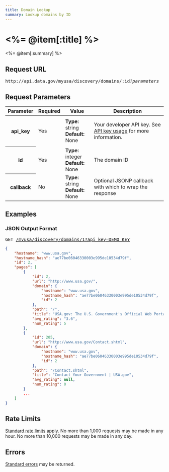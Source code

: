 ```yaml
---
title: Domain Lookup
summary: Lookup domains by ID
---
```


# <%= @item[:title] %>
<%= @item[:summary] %>

## Request URL

<pre>http://api.data.gov/myusa/discovery/domains/:id<em>?parameters</em></pre>

## Request Parameters

<table border="0" cellpadding="0" cellspacing="0" class="doc-parameters">
  <thead>
    <tr>
      <th class="doc-parameters-name" scope="col">Parameter</th>
      <th class="doc-parameters-required" scope="col">Required</th>
      <th class="doc-parameters-value" scope="col">Value</th>
      <th class="doc-parameters-description" scope="col">Description</th>
    </tr>
  </thead>
  <tbody>
    <tr>
      <th class="doc-parameter-name" scope="row">api_key</th>
      <td class="doc-parameter-required">Yes</td>
      <td class="doc-parameter-value">
        <div class="doc-parameter-value-field">
          <strong>Type:</strong> string
        </div>
        <div class="doc-parameter-value-field">
          <strong>Default:</strong> None
        </div>
      </td>
      <td class="doc-parameter-description">
        <p>Your developer API key. See <a href="/doc/api-key">API key usage</a> for more information.</p>
      </td>
    </tr>
    <tr>
      <th class="doc-parameter-name" scope="row">id</th>
      <td class="doc-parameter-required">Yes</td>
      <td class="doc-parameter-value">
        <div class="doc-parameter-value-field">
          <strong>Type:</strong> integer
        </div>
        <div class="doc-parameter-value-field">
          <strong>Default:</strong> None
        </div>
      </td>
      <td class="doc-parameter-description">
        The domain ID
      </td>
    </tr>
    <tr>
      <th class="doc-parameter-name" scope="row">callback</th>
      <td class="doc-parameter-required">No</td>
      <td class="doc-parameter-value">
        <div class="doc-parameter-value-field">
          <strong>Type:</strong> string
        </div>
        <div class="doc-parameter-value-field">
          <strong>Default:</strong> None
        </div>
      </td>
      <td class="doc-parameter-description">
        Optional JSONP callback with which to wrap the response
      </td>
    </tr>
  </tbody>
</table>

## Examples

### JSON Output Format

<pre>GET <a href="/myusa/discovery/domains/1?api_key=DEMO_KEY">/myusa/discovery/domains/1?api_key=DEMO_KEY</a></pre>

```json
{
    "hostname": "www.usa.gov",
    "hostname_hash": "ae77be06046330003e995de10534d79f",
    "id": 2,
    "pages": [
        {
            "id": 2,
            "url": "http://www.usa.gov/",
            "domain": {
                "hostname": "www.usa.gov",
                "hostname_hash": "ae77be06046330003e995de10534d79f",
                "id": 2
            },
            "path": "/",
            "title": "USA.gov: The U.S. Government's Official Web Portal",
            "avg_rating": "3.6",
            "num_rating": 5
        },
        {
            "id": 205,
            "url": "http://www.usa.gov/Contact.shtml",
            "domain": {
                "hostname": "www.usa.gov",
                "hostname_hash": "ae77be06046330003e995de10534d79f",
                "id": 2
            },
            "path": "/Contact.shtml",
            "title": "Contact Your Government | USA.gov",
            "avg_rating": null,
            "num_rating": 0
        }
        ...
    ]
}
```

## Rate Limits

[Standard rate limits](/docs/rate-limits) apply. No more than 1,000 requests may be made in any hour. No more than 10,000 requests may be made in any day.

## Errors

[Standard errors](/docs/errors) may be returned.

